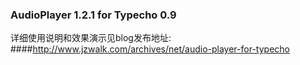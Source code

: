 ### AudioPlayer 1.2.1 for Typecho 0.9

详细使用说明和效果演示见blog发布地址: 
####http://www.jzwalk.com/archives/net/audio-player-for-typecho